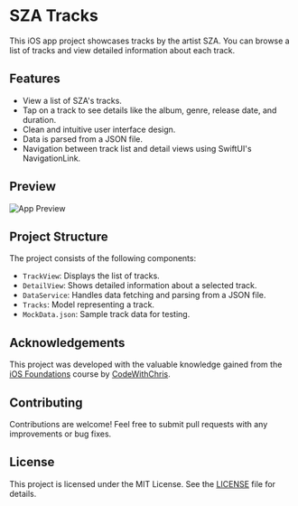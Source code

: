 # SZA Tracks

This iOS app project showcases tracks by the artist SZA. You can browse a list of tracks and view detailed information about each track.

## Features

- View a list of SZA's tracks.
- Tap on a track to see details like the album, genre, release date, and duration.
- Clean and intuitive user interface design.
- Data is parsed from a JSON file.
- Navigation between track list and detail views using SwiftUI's NavigationLink.

## Preview

![App Preview](https://github.com/melisaechao/SZA-s-Tracks/blob/main/SZAtracks.gif?raw=true)

## Project Structure

The project consists of the following components:

- `TrackView`: Displays the list of tracks.
- `DetailView`: Shows detailed information about a selected track.
- `DataService`: Handles data fetching and parsing from a JSON file.
- `Tracks`: Model representing a track.
- `MockData.json`: Sample track data for testing.

## Acknowledgements

This project was developed with the valuable knowledge gained from the [iOS Foundations](https://codewithchris.com/) course by [CodeWithChris](https://codewithchris.com/).

## Contributing

Contributions are welcome! Feel free to submit pull requests with any improvements or bug fixes.

## License

This project is licensed under the MIT License. See the [LICENSE](LICENSE) file for details.
